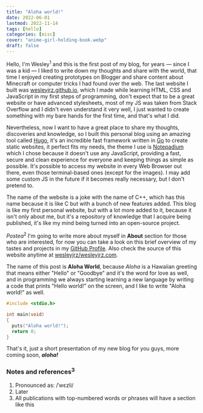 ```yaml
---
title: "Aloha world!"
date: 2022-06-01
lastmod: 2022-11-14
tags: [hello]
categories: [misc]
cover: "anime-girl-holding-book.webp"
draft: false
---
```


Hello, I'm Wesley<sup>1</sup> and this is the first post of my blog, for years
— since I was a kid — I liked to write down my thoughts and share with the
world, that time I enjoyed creating prototypes on Blogger and share content
about Minecraft or computer tricks I had found over the web. The last website I
built was [wesleyjrz.github.io](https://www.wesleyjrz.github.io), which I made while learning HTML, CSS and
JavaScript in my first steps of programming, don't expect that to be a great
website or have advanced stylesheets, most of my JS was taken from Stack
Overflow and I didn't even understand it very well, I just wanted to create
something with my bare hands for the first time, and that's what I did.

Nevertheless, now I want to have a great place to share my thoughts, discoveries
and knowledge, so I built this personal blog using an amazing tool called [Hugo](https://gohugo.io),
it's an incredible fast framework written in [Go](https://go.dev) to create static websites, it
perfect fits my needs, the theme I use is [Notepadium](https://themes.gohugo.io/themes/hugo-notepadium) which I chose because it
doesn't use any JavaScript, providing a fast, secure and clean experience for
everyone and keeping things as simple as possible. It's possible to access my
website in every Web Browser out there, even those terminal-based ones (except
for the images). I may add some custom JS in the future if it becomes really
necessary, but I don't pretend to.

The name of the website is a joke with the name of C++, which has this name
because it is like C but with a bunch of new features added. This blog is like
my first personal website, but with a lot more added to it, because it isn't
only about me, but it's a repository of knowledge that I acquire being
published, it's like my mind being turned into an open-source project.

*Postea*<sup>2</sup> I'm going to write more about myself in **About** section for those who are
interested, for now you can take a look on this brief overview of my tastes and
projects in my [GitHub Profile](https://www.github.com/wesleyjrz). Also check the source of this website anytime at
[wesleyjrz/wesleyjrz.com](https://www.github.com/wesleyjrz/wesleyjrz.com).

The name of this post is **Aloha World**, because *Aloha* is a Hawaiian greeting
that means either "Hello" or "Goodbye" and it's the word for love as well, and
in programming we always starting learning a new language by writing a code that
prints "Hello world!" on the screen, and I like to write "Aloha world!" as well.

```c
#include <stdio.h>

int main(void)
{
  puts("Aloha world!");
  return 0;
}
```

That's it, just a short presentation of my new blog for you guys, more coming soon, ***aloha!***

### Notes and references<sup>3</sup>

1. Pronounced as: /ˈwɛzli/
2. Later
3. All publications with top-numbered words or phrases will have a section like this

